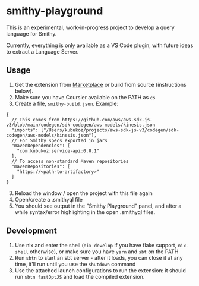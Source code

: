 # smithy-playground

This is an experimental, work-in-progress project to develop a query language for Smithy.

Currently, everything is only available as a VS Code plugin, with future ideas to extract a Language Server.

## Usage

1. Get the extension from [Marketplace](https://marketplace.visualstudio.com/items?itemName=kubukoz.smithy-playground) or build from source (instructions below).
2. Make sure you have Coursier available on the PATH as `cs`
3. Create a file, `smithy-build.json`. Example:

```jsonc
{
  // This comes from https://github.com/aws/aws-sdk-js-v3/blob/main/codegen/sdk-codegen/aws-models/kinesis.json
  "imports": ["/Users/kubukoz/projects/aws-sdk-js-v3/codegen/sdk-codegen/aws-models/kinesis.json"],
  // For Smithy specs exported in jars
  "mavenDependencies": [
    "com.kubukoz:service-api:0.0.1"
  ],
  // To access non-standard Maven repositories
  "mavenRepositories": [
    "https://<path-to-artifactory>"
  ]
}
```

3. Reload the window / open the project with this file again
4. Open/create a .smithyql file
5. You should see output in the "Smithy Playground" panel, and after a while syntax/error highlighting in the open .smithyql files.

## Development

1. Use nix and enter the shell (`nix develop` if you have flake support, `nix-shell` otherwise), or make sure you have `yarn` and `sbt` on the PATH
2. Run `sbtn` to start an sbt server - after it loads, you can close it at any time, it'll run until you use the `shutdown` command
3. Use the attached launch configurations to run the extension: it should run `sbtn fastOptJS` and load the compiled extension.

